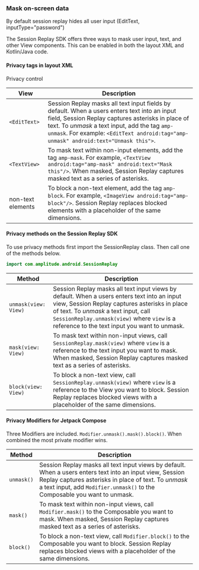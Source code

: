 ### Mask on-screen data

By default session replay hides all user input (EditText, inputType="password")

The Session Replay SDK offers three ways to mask user input, text, and other View components. This can be enabled in both the layout XML and Kotlin/Java code.

#### Privacy tags in layout XML

Privacy control

| View              | Description                                                                                                                                                                                                                                                                                 |
|-------------------|---------------------------------------------------------------------------------------------------------------------------------------------------------------------------------------------------------------------------------------------------------------------------------------------|
| `<EditText>`      | Session Replay masks all text input fields by default. When a users enters text into an input field, Session Replay captures asterisks in place of text. To *unmask* a text input, add the tag `amp-unmask`. For example: `<EditText android:tag="amp-unmask" android:text="Unmask this">`. |
| `<TextView>`      | To mask text within non-input elements, add the tag `amp-mask`. For example, `<TextView android:tag="amp-mask" android:text="Mask this"/>`. When masked, Session Replay captures masked text as a series of asterisks.                                                                      |
| non-text elements | To block a non-text element, add the tag `amp-block`. For example, `<ImageView android:tag="amp-block"/>`. Session Replay replaces blocked elements with a placeholder of the same dimensions.                                                                                              |


#### Privacy methods on the Session Replay SDK

To use privacy methods first import the SessionReplay class. Then call one of the methods below.

```kotlin
import com.amplitude.android.SessionReplay
```

| Method               | Description                                                                                                                                                                                                                                                                          |
|----------------------|--------------------------------------------------------------------------------------------------------------------------------------------------------------------------------------------------------------------------------------------------------------------------------------|
| `unmask(view: View)` | Session Replay masks all text input views by default. When a users enters text into an input view, Session Replay captures asterisks in place of text. To *unmask* a text input, call `SessionReplay.unmask(view)` where `view` is a reference to the text input you want to unmask. |
| `mask(view: View)`   | To mask text within non-input views, call `SessionReplay.mask(view)` where `view` is a reference to the text input you want to mask. When masked, Session Replay captures masked text as a series of asterisks.                                                                      |
| `block(view: View)`  | To block a non-text view, call `SessionReplay.unmask(view)` where `view` is a reference to the View you want to block. Session Replay replaces blocked views with a placeholder of the same dimensions.                                                                              |

#### Privacy Modifiers for Jetpack Compose

Three Modifiers are included. `Modifier.unmask().mask().block()`. When combined the most private modifier wins.

| Method               | Description                                                                                                                                                                                                                                    |
|----------------------|------------------------------------------------------------------------------------------------------------------------------------------------------------------------------------------------------------------------------------------------|
| `unmask()` | Session Replay masks all text input views by default. When a users enters text into an input view, Session Replay captures asterisks in place of text. To *unmask* a text input, add `Modifier.unmask()` to the Composable you want to unmask. |
| `mask()`   | To mask text within non-input views, call `Modifier.mask()` to the Composable you want to mask. When masked, Session Replay captures masked text as a series of asterisks.                                                                     |
| `block()`  | To block a non-text view, call `Modifier.block()` to the Composable you want to block. Session Replay replaces blocked views with a placeholder of the same dimensions.                                                                        |

